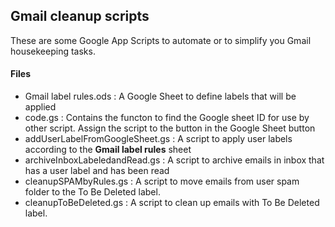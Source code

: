 ## Gmail cleanup scripts
These are some Google App Scripts to automate or to simplify you Gmail housekeeping tasks.

#### Files
- Gmail label rules.ods : A Google Sheet to define labels that will be applied
- code.gs : Contains the functon to find the Google sheet ID for use by other script.  Assign the script to the button in the Google Sheet button
- addUserLabelFromGoogleSheet.gs : A script to apply user labels according to the <b>Gmail label rules</b> sheet
- archiveInboxLabeledandRead.gs : A script to archive emails in inbox that has a user label and has been read
- cleanupSPAMbyRules.gs : A script to move emails from user spam folder to the To Be Deleted label.
- cleanupToBeDeleted.gs : A script to clean up emails with To Be Deleted label.



<style>
  table, th, td {
    border: 1px solid white;
  }
</style>
